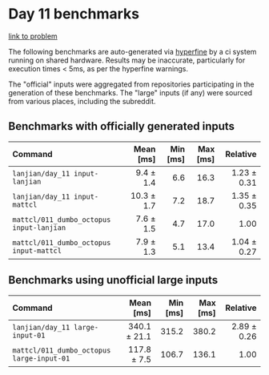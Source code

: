# Day 11 benchmarks

[link to problem](http://adventofcode.com/2021/day/11)

The following benchmarks are auto-generated via [hyperfine](https://github.com/sharkdp/hyperfine) by a ci system running on shared hardware. Results may be inaccurate, particularly for execution times < 5ms, as per the hyperfine warnings.

The "official" inputs were aggregated from repositories participating in the generation of these benchmarks. The "large" inputs (if any) were sourced from various places, including the subreddit.

## Benchmarks with officially generated inputs
| Command | Mean [ms] | Min [ms] | Max [ms] | Relative |
|:---|---:|---:|---:|---:|
| `lanjian/day_11 input-lanjian` | 9.4 ± 1.4 | 6.6 | 16.3 | 1.23 ± 0.31 |
| `lanjian/day_11 input-mattcl` | 10.3 ± 1.7 | 7.2 | 18.7 | 1.35 ± 0.35 |
| `mattcl/011_dumbo_octopus input-lanjian` | 7.6 ± 1.5 | 4.7 | 17.0 | 1.00 |
| `mattcl/011_dumbo_octopus input-mattcl` | 7.9 ± 1.3 | 5.1 | 13.4 | 1.04 ± 0.27 |
## Benchmarks using unofficial large inputs
| Command | Mean [ms] | Min [ms] | Max [ms] | Relative |
|:---|---:|---:|---:|---:|
| `lanjian/day_11 large-input-01` | 340.1 ± 21.1 | 315.2 | 380.2 | 2.89 ± 0.26 |
| `mattcl/011_dumbo_octopus large-input-01` | 117.8 ± 7.5 | 106.7 | 136.1 | 1.00 |
